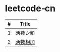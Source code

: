 # leetcode-cn

| #                                                      | Title                         |
| ------------------------------------------------------ | ----------------------------- |
| [1](https://leetcode-cn.com/problems/two-sum/)         | [两数之和](./two-sum)         |
| [2](https://leetcode-cn.com/problems/add-two-numbers/) | [两数相加](./add-two-numbers) |
